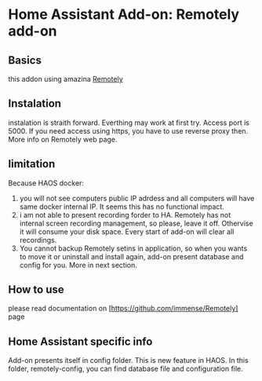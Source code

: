 # Home Assistant Add-on: Remotely add-on


## Basics
this addon using amazina [Remotely](https://github.com/immense/Remotely)

## Instalation
instalation is straith forward. Everthing may work at first try. Access port is 5000. If you need access using https, you have to use reverse proxy then. More info on Remotely web page.


## limitation
Because HAOS docker:
1) you will not see computers public IP adrdess and all computers will have same docker internal IP. It seems this has no functional impact.
2) i am not able to present recording forder to HA. Remotely has not internal screen recording management, so please, leave it off. Othervise it will consume your disk space. Every start of add-on will clear all recordings.
3) You cannot backup Remotely setins in application, so when you wants to move it or uninstall and install again, add-on present database and config for you. More in next section. 

## How to use

please read documentation on [https://github.com/immense/Remotely] page

## Home Assistant specific info
Add-on presents itself in config folder. This is new feature in HAOS. In this folder, remotely-config, you can find database file and configuration file.
